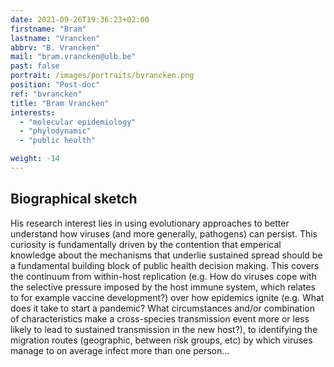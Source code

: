 ```yaml
---
date: 2021-09-26T19:36:23+02:00
firstname: "Bram"
lastname: "Vrancken"
abbrv: "B. Vrancken"
mail: "bram.vrancken@ulb.be"
past: false
portrait: /images/portraits/bvrancken.png
position: "Post-doc"
ref: "bvrancken"
title: "Bram Vrancken"
interests:
  - "molecular epidemiology"
  - "phylodynamic"
  - "public health"

weight: -14
---
```


## Biographical sketch

His research interest lies in using evolutionary approaches to better understand how viruses (and more generally, pathogens) can persist. This curiosity is fundamentally driven by the contention that emperical knowledge about the mechanisms that underlie sustained spread should be a fundamental building block of public health decision making. This covers the continuum from within-host replication (e.g. How do viruses cope with the selective pressure imposed by the host immune system, which relates to for example vaccine development?) over how epidemics ignite (e.g. What does it take to start a pandemic? What circumstances and/or combination of characteristics make a cross-species transmission event more or less likely to lead to sustained transmission in the new host?), to identifying the migration routes (geographic, between risk groups, etc) by which viruses manage to on average infect more than one person...
